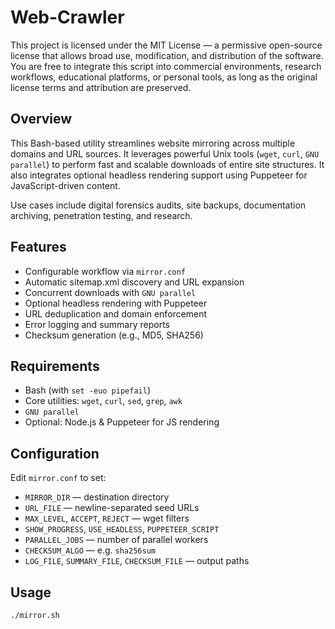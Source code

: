 # Web-Crawler

This project is licensed under the MIT License — a permissive open-source license that allows broad use, modification, and distribution of the software. You are free to integrate this script into commercial environments, research workflows, educational platforms, or personal tools, as long as the original license terms and attribution are preserved.

## Overview

This Bash-based utility streamlines website mirroring across multiple domains and URL sources. It leverages powerful Unix tools (`wget`, `curl`, `GNU parallel`) to perform fast and scalable downloads of entire site structures. It also integrates optional headless rendering support using Puppeteer for JavaScript-driven content.

Use cases include digital forensics audits, site backups, documentation archiving, penetration testing, and research.

## Features

- Configurable workflow via `mirror.conf`  
- Automatic sitemap.xml discovery and URL expansion  
- Concurrent downloads with `GNU parallel`  
- Optional headless rendering with Puppeteer  
- URL deduplication and domain enforcement  
- Error logging and summary reports  
- Checksum generation (e.g., MD5, SHA256)

## Requirements

- Bash (with `set -euo pipefail`)  
- Core utilities: `wget`, `curl`, `sed`, `grep`, `awk`  
- `GNU parallel`  
- Optional: Node.js & Puppeteer for JS rendering  

## Configuration

Edit `mirror.conf` to set:

- `MIRROR_DIR` — destination directory  
- `URL_FILE` — newline-separated seed URLs  
- `MAX_LEVEL`, `ACCEPT`, `REJECT` — wget filters  
- `SHOW_PROGRESS`, `USE_HEADLESS`, `PUPPETEER_SCRIPT`  
- `PARALLEL_JOBS` — number of parallel workers  
- `CHECKSUM_ALGO` — e.g. `sha256sum`  
- `LOG_FILE`, `SUMMARY_FILE`, `CHECKSUM_FILE` — output paths

## Usage

```bash
./mirror.sh

